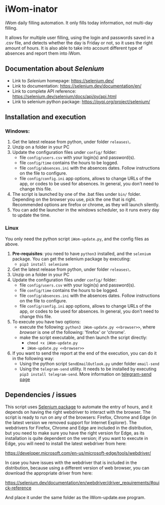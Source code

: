 # iWom-inator
iWom daily filling automation. It only fills today information, not multi-day filling.

It allows for multiple user filling, using the login and passwords saved in a .csv file, and detects whether the day is Friday or not, so it uses the right amount of hours. It is also able to take into account different type of absences and report them into iWom.


## Documentation about *Selenium*
- Link to *Selenium* homepage: https://selenium.dev/
- Link to documentation: https://selenium.dev/documentation/en/
- Link to complete API reference: https://selenium.dev/selenium/docs/api/py/api.html
- Link to selenium python package: https://pypi.org/project/selenium/


## Installation and execution

### Windows:

  1. Get the latest release from python, under folder `releases\`.
  2. Unzip on a folder in your PC
  3. Update the configuration files under `config/` folder:
      - file `config/users.csv` with your login(s) and password(s).
      - file `config/time` contains the hours to be logged.
      - file `config/absences.ini` with the absences dates. Follow instructions on the file to configure.
      - file `config/config.ini` app options, allows to change URLs of the app, or codes to be used for absences. In general, you don't need to change this file.
  4. The script is launched by one of the .bat files under `bin/` folder. Depending on the browser you use, pick the one that is right. Recommended options are firefox or chrome, as they will launch silently.
  5. You can add the launcher in the windows scheduler, so it runs every day to update the time.

### Linux

You only need the python script `iWom-update.py`, and the config files as above.

  1. **Pre-requisites**: you need to have `python3` installed, and the `selenium` package. You can get the selenium package by executing:
     - `pip3 install seleniunm`
  2. Get the latest release from python, under folder `releases\`.
  3. Unzip on a folder in your PC
  4. Update the configuration files under `config/` folder:
      - file `config/users.csv` with your login(s) and password(s).
      - file `config/time` contains the hours to be logged.
      - file `config/absences.ini` with the absences dates. Follow instructions on the file to configure.
      - file `config/config.ini` app options, allows to change URLs of the app, or codes to be used for absences. In general, you don't need to change this file.
  5. To execute you have two options:
     - execute the following: `python3 iWom-update.py <<browser>>`, where _browser_ is one of the following: 'firefox' or 'chrome'.
     - make the script executable, and then launch the script directly:
       - `chmod +x iWom-update.py`
       - `iWom-update.py <<browser>>`
  6. If you want to send the report at the end of the execution, you can do it in the following way:
     - Using the python script `SendEmailOutlook.py` under folder `email-send`
     - Using the `telegram-send` utility. It needs to be installed by executing `pip3 install telegram-send`. More information on [telegram-send page](https://pypi.org/project/telegram-send/)


## Dependencies / issues

This script uses [Selenium package](https://selenium.dev/) to automate the entry of hours, and it depends on having the right webdriver to interact with the browser. The script is ready to run on any of the browsers: Firefox, Chrome and Edge (in the latest version we removed support for Internet Explorer). The webdrivers for Firefox, Chrome and Edge are included in the distribution, but you need to make sure you have the right version for Edge, as its installation is quite dependent on the version; if you want to execute in Edge, you will need to install the latest webdriver from here:

https://developer.microsoft.com/en-us/microsoft-edge/tools/webdriver/

In case you have issues with the webdriver that is included in the distribution, because using a different version of web browser, you can download the appropriate driver from here:

https://selenium.dev/documentation/en/webdriver/driver_requirements/#quick-reference

And place it under the same folder as the iWom-update.exe program.
